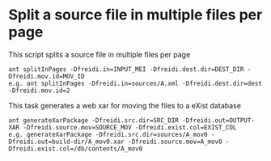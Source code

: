 Split a source file in multiple files per page
==============================================

This script splits a source file in multiple files per page

```shell
ant splitInPages -Dfreidi.in=INPUT_MEI -Dfreidi.dest.dir=DEST_DIR -Dfreidi.mov.id=MOV_ID
e.g. ant splitInPages -Dfreidi.in=sources/A.xml -Dfreidi.dest.dir=dest -Dfreidi.mov.id=2
```

This task generates a web xar for moving the files to a eXist database

```shell
ant generateXarPackage -Dfreidi.src.dir=SRC_DIR -Dfreidi.out=OUTPUT-XAR -Dfreidi.source.mov=SOURCE_MOV -Dfreidi.exist.col=EXIST_COL 
e.g. generateXarPackage -Dfreidi.src.dir=sources/A_mov0 -Dfreidi.out=build-dir/A_mov0.xar -Dfreidi.source.mov=A_mov0 -Dfreidi.exist.col=/db/contents/A_mov0 
```

